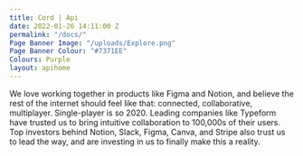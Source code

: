 ```yaml
---
title: Cord | Api
date: 2022-01-26 14:11:00 Z
permalink: "/docs/"
Page Banner Image: "/uploads/Explore.png"
Page Banner Colour: "#7371EE"
Colours: Purple
layout: apihome
---
```


We love working together in products like Figma and Notion, and believe the rest of the internet should feel like that: connected, collaborative, multiplayer. Single-player is so 2020.
Leading companies like Typeform have trusted us to bring intuitive collaboration to 100,000s of their users. Top investors behind Notion, Slack, Figma, Canva, and Stripe also trust us to lead the way, and are investing in us to finally make this a reality.
